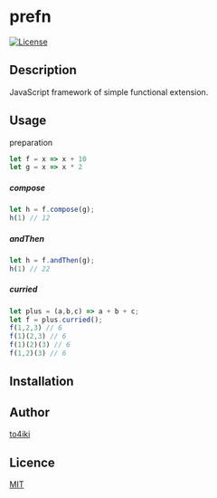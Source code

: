 prefn
=====

[![License][license-image]][license-url]

## Description
JavaScript framework of simple functional extension.

## Usage

preparation

```js
let f = x => x + 10
let g = x => x * 2
```

##### compose

```js
let h = f.compose(g);
h(1) // 12
```

##### andThen

```js
let h = f.andThen(g);
h(1) // 22
```

##### curried

```js
let plus = (a,b,c) => a + b + c;
let f = plus.curried();
f(1,2,3) // 6
f(1)(2,3) // 6
f(1)(2)(3) // 6
f(1,2)(3) // 6
```

## Installation

## Author

[to4iki](https://github.com/to4iki)

## Licence

[MIT](http://to4iki.mit-license.org/)

[license-url]: http://to4iki.mit-license.org/
[license-image]: http://img.shields.io/badge/license-MIT-brightgreen.svg
